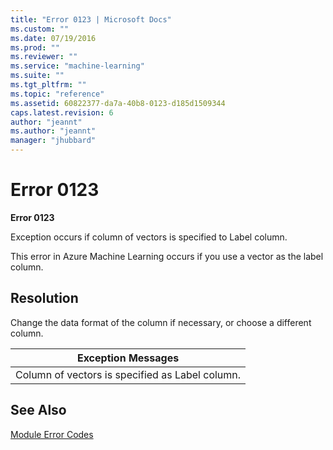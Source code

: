 ```yaml
---
title: "Error 0123 | Microsoft Docs"
ms.custom: ""
ms.date: 07/19/2016
ms.prod: ""
ms.reviewer: ""
ms.service: "machine-learning"
ms.suite: ""
ms.tgt_pltfrm: ""
ms.topic: "reference"
ms.assetid: 60822377-da7a-40b8-0123-d185d1509344
caps.latest.revision: 6
author: "jeannt"
ms.author: "jeannt"
manager: "jhubbard"
---
```

# Error 0123
**Error 0123**  
  
 Exception occurs if column of vectors is specified to Label column.  
  
 This error in Azure Machine Learning occurs if you use a vector as the label column.  
  
## Resolution  
 Change the data format of the column if necessary, or choose a different column.  
  
|Exception Messages|  
|------------------------|  
|Column of vectors is specified as Label column.|  
  
## See Also  
 [Module Error Codes](machine-learning-module-error-codes.md)